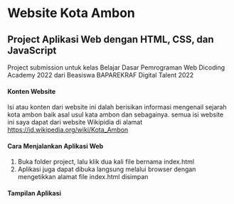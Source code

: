 Website Kota Ambon
== 
Project Aplikasi Web dengan HTML, CSS, dan JavaScript
--
Project submission untuk kelas Belajar Dasar Pemrograman Web Dicoding Academy 2022 dari Beasiswa BAPAREKRAF Digital Talent 2022

#### Konten Website
Isi atau konten dari website ini dalah berisikan informasi mengenail sejarah kota ambon baik asal usul kata ambon dan sebagainya.
semua isi website ini saya dapat dari website Wikipidia di alamat https://id.wikipedia.org/wiki/Kota_Ambon

#### Cara Menjalankan Aplikasi Web
1. Buka folder project, lalu klik dua kali file bernama index.html
2. Aplikasi juga dapat dibuka langsung melalui browser dengan mengetikkan alamat file index.html disimpan

#### Tampilan Aplikasi
